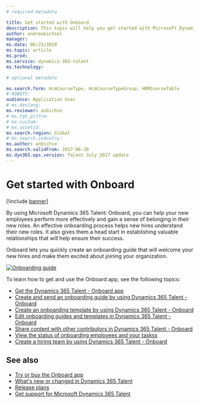 ```yaml
---
# required metadata

title: Get started with Onboard
description: This topic will help you get started with Microsoft Dynamics 365 Talent - Onboard. Onboard helps your new hires get off to a strong start by giving them a guide that takes them smoothly through the onboarding process.
author: andreabichsel
manager:
ms.date: 06/21/2019
ms.topic: article
ms.prod:
ms.service: dynamics-365-talent
ms.technology:

# optional metadata

ms.search.form: HcmCourseType, HcmCourseTypeGroup, HRMCourseTable
# ROBOTS:
audience: Application User
# ms.devlang:
ms.reviewer: anbichse
# ms.tgt_pltfrm:
# ms.custom:
# ms.assetid:
ms.search.region: Global
# ms.search.industry:
ms.author: anbichse
ms.search.validFrom: 2017-06-30
ms.dyn365.ops.version: Talent July 2017 update
---
```


# Get started with Onboard

[!include [banner](includes/banner.md)]

By using Microsoft Dynamics 365 Talent: Onboard, you can help your new employees perform more effectively and gain a sense of belonging in their new roles. An effective onboarding process helps new hires understand their new roles. It also gives them a head start in establishing valuable relationships that will help ensure their success.

Onboard lets you quickly create an onboarding guide that will welcome your new hires and make them excited about joining your organization.

[![Onboarding guide](./media/onboard-onboarding-guide.png)](./media/onboard-onboarding-guide.png)

To learn how to get and use the Onboard app, see the following topics:

- [Get the Dynamics 365 Talent - Onboard app](./onboard-get-app.md)
- [Create and send an onboarding guide by using Dynamics 365 Talent - Onboard](./onboard-create-guide.md)
- [Create an onboarding template by using Dynamics 365 Talent - Onboard](./onboard-create-template.md)
- [Edit onboarding guides and templates in Dynamics 365 Talent - Onboard](./onboard-edit-guides-templates.md)
- [Share content with other contributors in Dynamics 365 Talent - Onboard](./onboard-share-template.md)
- [View the status of onboarding employees and your taskss](./onboard-view-status.md)
- [Create a hiring team by using Dynamics 365 Talent - Onboard](./onboard-create-team.md)

## See also

- [Try or buy the Onboard app](https://dynamics.microsoft.com/talent/onboard/)
- [What's new or changed in Dynamics 365 Talent](./whats-new.md)
- [Release plans](https://docs.microsoft.com/business-applications-release-notes/index)
- [Get support for Microsoft Dynamics 365 Talent](./talent-support.md)
